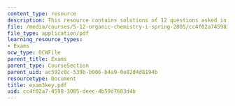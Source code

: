 ```yaml
---
content_type: resource
description: This resource contains solutions of 12 questions asked in exam 3.
file: /media/courses/5-12-organic-chemistry-i-spring-2005/cc4f02a745983085deec4b59d7683d4b_exam3key.pdf
file_type: application/pdf
learning_resource_types:
- Exams
ocw_type: OCWFile
parent_title: Exams
parent_type: CourseSection
parent_uid: ac592c0c-539b-b906-b4a9-0e82d4d8194b
resourcetype: Document
title: exam3key.pdf
uid: cc4f02a7-4598-3085-deec-4b59d7683d4b
---
```

